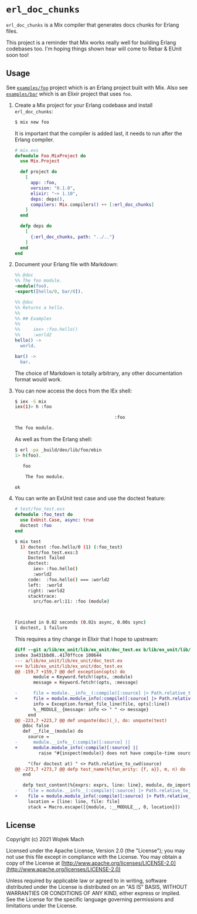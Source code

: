 # `erl_doc_chunks`

`erl_doc_chunks` is a Mix compiler that generates docs chunks for Erlang files.

This project is a reminder that Mix works really well for building Erlang codebases too.
I'm hoping things shown hear will come to Rebar & EUnit soon too!

## Usage

See [`examples/foo`](examples/foo) project which is an Erlang project built with Mix. Also see
[`examples/bar`](examples/bar) which is an Elixir project that uses `foo`.

1. Create a Mix project for your Erlang codebase and install `erl_doc_chunks`:

   ```bash
   $ mix new foo
   ```

   It is important that the compiler is added last, it needs to run after the Erlang compiler.

   ```elixir
   # mix.exs
   defmodule Foo.MixProject do
     use Mix.Project

     def project do
       [
         app: :foo,
         version: "0.1.0",
         elixir: "~> 1.10",
         deps: deps(),
         compilers: Mix.compilers() ++ [:erl_doc_chunks]
       ]
     end

     defp deps do
       [
         {:erl_doc_chunks, path: "../.."}
       ]
     end
   end
   ```

2. Document your Erlang file with Markdown:

   ```erlang
   %% @doc
   %% The foo module.
   -module(foo).
   -export([hello/0, bar/0]).

   %% @doc
   %% Returns a hello.
   %%
   %% ## Examples
   %%
   %%     iex> :foo.hello()
   %%     :world2
   hello() ->
     world.

   bar() ->
     bar.
   ```

   The choice of Markdown is totally arbitrary, any other documentation format would work.

3. You can now access the docs from the IEx shell:

   ```bash
   $ iex -S mix
   iex(1)> h :foo

                                         :foo

   The foo module.
   ```

   As well as from the Erlang shell:

   ```bash
   $ erl -pa _build/dev/lib/foo/ebin
   1> h(foo).

      foo

       The foo module.

   ok
   ```

4. You can write an ExUnit test case and use the doctest feature:

   ```elixir
   # test/foo_test.exs
   defmodule :foo_test do
     use ExUnit.Case, async: true
     doctest :foo
   end
   ```

   ```bash
   $ mix test
     1) doctest :foo.hello/0 (1) (:foo_test)
        test/foo_test.exs:3
        Doctest failed
        doctest:
          iex> :foo.hello()
          :world2
        code:  :foo.hello() === :world2
        left:  :world
        right: :world2
        stacktrace:
          src/foo.erl:11: :foo (module)



   Finished in 0.02 seconds (0.02s async, 0.00s sync)
   1 doctest, 1 failure
   ```

   This requires a tiny change in Elixir that I hope to upstream:

   ```diff
   diff --git a/lib/ex_unit/lib/ex_unit/doc_test.ex b/lib/ex_unit/lib/ex_unit/doc_test.ex
   index 3a431bbd8..4170ffcce 100644
   --- a/lib/ex_unit/lib/ex_unit/doc_test.ex
   +++ b/lib/ex_unit/lib/ex_unit/doc_test.ex
   @@ -159,7 +159,7 @@ def exception(opts) do
          module = Keyword.fetch!(opts, :module)
          message = Keyword.fetch!(opts, :message)

   -      file = module.__info__(:compile)[:source] |> Path.relative_to_cwd()
   +      file = module.module_info(:compile)[:source] |> Path.relative_to_cwd()
          info = Exception.format_file_line(file, opts[:line])
          %__MODULE__{message: info <> " " <> message}
        end
   @@ -223,7 +223,7 @@ def unquote(doc)(_), do: unquote(test)
      @doc false
      def __file__(module) do
        source =
   -      module.__info__(:compile)[:source] ||
   +      module.module_info(:compile)[:source] ||
            raise "#{inspect(module)} does not have compile-time source information"

        "(for doctest at) " <> Path.relative_to_cwd(source)
   @@ -273,7 +273,7 @@ defp test_name(%{fun_arity: {f, a}}, m, n) do
      end

      defp test_content(%{exprs: exprs, line: line}, module, do_import) do
   -    file = module.__info__(:compile)[:source] |> Path.relative_to_cwd()
   +    file = module.module_info(:compile)[:source] |> Path.relative_to_cwd()
        location = [line: line, file: file]
        stack = Macro.escape([{module, :__MODULE__, 0, location}])
   ```

## License

Copyright (c) 2021 Wojtek Mach

Licensed under the Apache License, Version 2.0 (the "License");
you may not use this file except in compliance with the License.
You may obtain a copy of the License at [http://www.apache.org/licenses/LICENSE-2.0](http://www.apache.org/licenses/LICENSE-2.0)

Unless required by applicable law or agreed to in writing, software
distributed under the License is distributed on an "AS IS" BASIS,
WITHOUT WARRANTIES OR CONDITIONS OF ANY KIND, either express or implied.
See the License for the specific language governing permissions and
limitations under the License.

